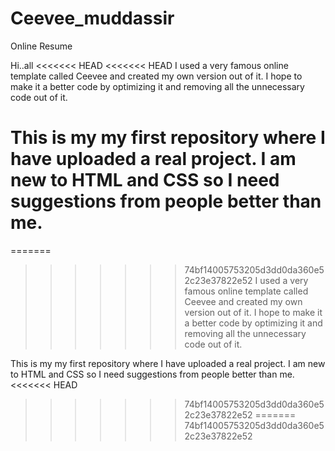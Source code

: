 # Ceevee_muddassir
Online Resume

Hi..all
<<<<<<< HEAD
<<<<<<< HEAD
I used a very famous online template called Ceevee and created my own version out of it.
I hope to make it a better code by optimizing it and removing all the unnecessary code out of it.

This is my my first repository where I have uploaded a real project.
I am new to HTML and CSS so I need suggestions from people better than me.
=======
=======
>>>>>>> 74bf14005753205d3dd0da360e52c23e37822e52
I used a very famous online template called Ceevee and created my own version out of it. 
I hope to make it a better code by optimizing it and removing all the unnecessary code out of it. 

This is my my first repository where I have uploaded a real project. 
I am new to HTML and CSS so I need suggestions from people better than me. 
<<<<<<< HEAD
>>>>>>> 74bf14005753205d3dd0da360e52c23e37822e52
=======
>>>>>>> 74bf14005753205d3dd0da360e52c23e37822e52
